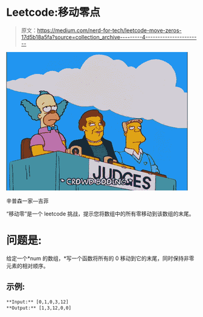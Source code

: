 # Leetcode:移动零点

> 原文：<https://medium.com/nerd-for-tech/leetcode-move-zeros-17d5b18a5fa?source=collection_archive---------4----------------------->

![](img/2f83696f6279967308be05473bfa9db7.png)

辛普森一家—吉菲

“移动零”是一个 leetcode 挑战，提示您将数组中的所有零移动到该数组的末尾。

# 问题是:

给定一个*num 的数组，*写一个函数将所有的 0 移动到它的末尾，同时保持非零元素的相对顺序。

## 示例:

```
**Input:** [0,1,0,3,12]
**Output:** [1,3,12,0,0]
```